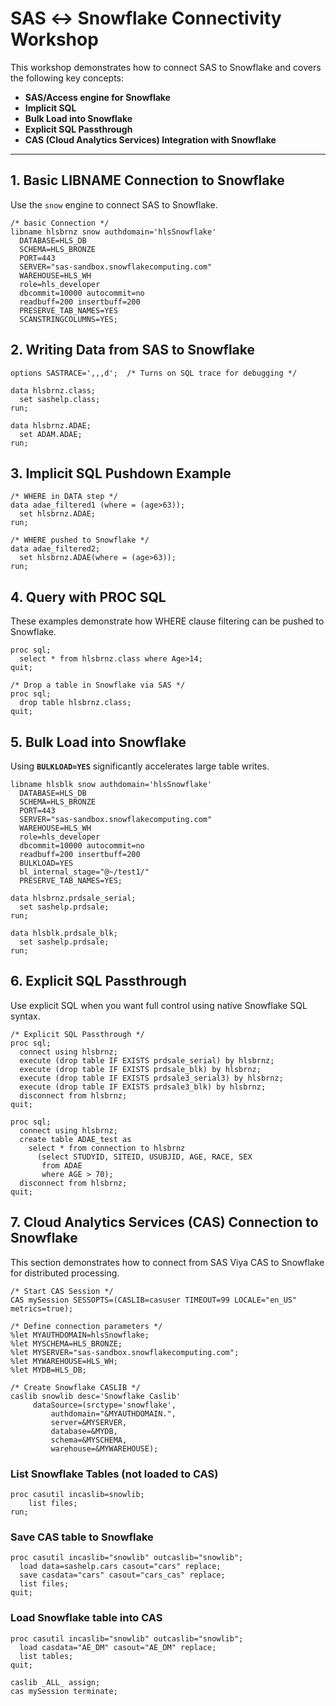 # SAS ↔ Snowflake Connectivity Workshop

This workshop demonstrates how to connect SAS to Snowflake and covers the following key concepts:
- **SAS/Access engine for Snowflake**
- **Implicit SQL**
- **Bulk Load into Snowflake**
- **Explicit SQL Passthrough**
- **CAS (Cloud Analytics Services) Integration with Snowflake**

---


## 1. Basic LIBNAME Connection to Snowflake

Use the `snow` engine to connect SAS to Snowflake.

```sas
/* basic Connection */
libname hlsbrnz snow authdomain='hlsSnowflake'
  DATABASE=HLS_DB
  SCHEMA=HLS_BRONZE
  PORT=443
  SERVER="sas-sandbox.snowflakecomputing.com"
  WAREHOUSE=HLS_WH
  role=hls_developer
  dbcommit=10000 autocommit=no
  readbuff=200 insertbuff=200
  PRESERVE_TAB_NAMES=YES
  SCANSTRINGCOLUMNS=YES;
```
## 2. Writing Data from SAS to Snowflake
```sas
options SASTRACE=',,,d';  /* Turns on SQL trace for debugging */

data hlsbrnz.class;
  set sashelp.class;
run;

data hlsbrnz.ADAE;
  set ADAM.ADAE;
run;
```

## 3. Implicit SQL Pushdown Example
```sas
/* WHERE in DATA step */
data adae_filtered1 (where = (age>63));
  set hlsbrnz.ADAE;
run;

/* WHERE pushed to Snowflake */
data adae_filtered2;
  set hlsbrnz.ADAE(where = (age>63));
run;
```

## 4. Query with PROC SQL
These examples demonstrate how WHERE clause filtering can be pushed to Snowflake.

```sas
proc sql;
  select * from hlsbrnz.class where Age>14;
quit;

/* Drop a table in Snowflake via SAS */
proc sql;
  drop table hlsbrnz.class;
quit;
```

## 5. Bulk Load into Snowflake
Using **`BULKLOAD=YES`** significantly accelerates large table writes.

```sas
libname hlsblk snow authdomain='hlsSnowflake'
  DATABASE=HLS_DB
  SCHEMA=HLS_BRONZE
  PORT=443
  SERVER="sas-sandbox.snowflakecomputing.com"
  WAREHOUSE=HLS_WH
  role=hls_developer
  dbcommit=10000 autocommit=no
  readbuff=200 insertbuff=200
  BULKLOAD=YES
  bl_internal_stage="@~/test1/"
  PRESERVE_TAB_NAMES=YES;

data hlsbrnz.prdsale_serial;
  set sashelp.prdsale;
run;

data hlsblk.prdsale_blk;
  set sashelp.prdsale;
run;
```
## 6. Explicit SQL Passthrough
Use explicit SQL when you want full control using native Snowflake SQL syntax.

```sas
/* Explicit SQL Passthrough */
proc sql;
  connect using hlsbrnz;
  execute (drop table IF EXISTS prdsale_serial) by hlsbrnz;
  execute (drop table IF EXISTS prdsale_blk) by hlsbrnz;
  execute (drop table IF EXISTS prdsale3_serial3) by hlsbrnz;
  execute (drop table IF EXISTS prdsale3_blk) by hlsbrnz;
  disconnect from hlsbrnz;
quit;

proc sql;
  connect using hlsbrnz;
  create table ADAE_test as
    select * from connection to hlsbrnz
      (select STUDYID, SITEID, USUBJID, AGE, RACE, SEX
       from ADAE
       where AGE > 70);
  disconnect from hlsbrnz;
quit;
```
## 7. Cloud Analytics Services (CAS) Connection to Snowflake
This section demonstrates how to connect from SAS Viya CAS to Snowflake for distributed processing.

```sas
/* Start CAS Session */
CAS mySession SESSOPTS=(CASLIB=casuser TIMEOUT=99 LOCALE="en_US" metrics=true);

/* Define connection parameters */
%let MYAUTHDOMAIN=hlsSnowflake;
%let MYSCHEMA=HLS_BRONZE;
%let MYSERVER="sas-sandbox.snowflakecomputing.com";
%let MYWAREHOUSE=HLS_WH;
%let MYDB=HLS_DB;

/* Create Snowflake CASLIB */
caslib snowlib desc='Snowflake Caslib'
     dataSource=(srctype='snowflake',
         authdomain="&MYAUTHDOMAIN.",
         server=&MYSERVER,
         database=&MYDB,
         schema=&MYSCHEMA,
         warehouse=&MYWAREHOUSE);
```
### List Snowflake Tables (not loaded to CAS)
```sas
proc casutil incaslib=snowlib;
    list files;
run;
```
### Save CAS table to Snowflake
```sas
proc casutil incaslib="snowlib" outcaslib="snowlib";
  load data=sashelp.cars casout="cars" replace;
  save casdata="cars" casout="cars_cas" replace;
  list files;
quit;
```
### Load Snowflake table into CAS
```sas
proc casutil incaslib="snowlib" outcaslib="snowlib";
  load casdata="AE_DM" casout="AE_DM" replace;
  list tables;
quit;

caslib _ALL_ assign;
cas mySession terminate;
```

## 

